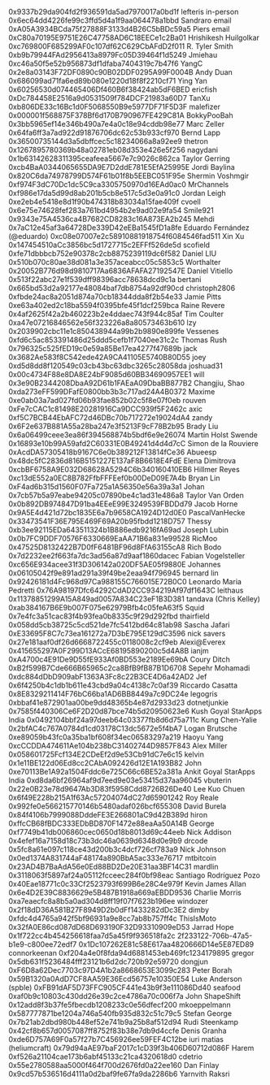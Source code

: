 0x9337b29da904fd2f936591da5ad7970017a0bd1f lefteris in-person
0x6ec64dd4226fe99c3ffd5d4a1f9aa064478a1bbd Sandraro email
0xA05A3934BCda75f27888F3133d4B26C5bBDc59a5 Piers email
0xC80a70195E9751E26C47758AD6C18EECe1c2Ba01 Hrishikesh Huilgolkar
0xc769800F685299AF0c107df62C629CbAFdD2f011 R. Tyler Smith
0xb9b79944FAd2956413a8979Fc05D39464f1d5249 Jmiehau
0xc46a50f5e52b956873df1dfaba7404319c7b47f6 YangC
0x2e8a03143F72DF0890c90B02DDF0295A99F0004B Andy Duan
0x686099ad71fa6ed89b080e1220d18f8f2210cf71 Ying Yan
0x60256530d074465406Df460B6f38424ab5dF6BED ericfish
0xDc784458E2516a9d0531509f784DCF21983a60D7 TanXu
0xb806DE33c16Bc1d0F5068550B9e5977DF71F5D3F malefizer
0x000001f568875F378Bf6d170B790967FE429C81A BokkyPooBah
0x3bb5965ef14e346b490a7e4a0c18e94cddb98e77 Marc Zeller
0x64fa6ff3a7ad922d91876706dc62c53b933cf970 Bernd Lapp
0x36500735144d3a5dbffcec5c18234066a8a92ee9 thetron
0x1267895780369b48a02781eb08d353e426e5f256 nagydani
0x1b63142628311395ceafeea5667e7c9026c862ca Taylor Gerring
0xcb4BaA0344065655DA9E7D2ddE781E5EfA25995E Jordi Baylina
0x820C6da74978799D574F61b01f8b5EEBC051F95e Shermin Voshmgir
0xf974F3dC70Dc1dc5C9ca3305750970d16EAd0ac0 MrChannels
0xf986e17da5d99d8ab201b5cb8e517c5d3e0a91c0 Jordan Leigh
0xe2eb4e5418e8d1f90b474318b83034a15fae409f cvoell
0x6e75e74628fef283a761bd4954b2e9ad02e9fa54 Smile921
0x9343e75A4536ca4B7682CD8283c16A873EA2b245 Mehdi
0x7aC12e45af3a64728De339D42eEBa1545fD1a8fe Eduardo Fernández (@eduardo)
0xc08e07007e2c58910881918754f6084546fad511 Xin Xu
0x147454510aCc3856bc5d1727715c2EFFf526de5d scofield
0xfe71dbbbcb752e90378c2cb8875239119dc6f582 Daniel LIU
0x510b070c80ae38d081a3e357aceabcc05c5853c5 Worthalter
0x20052B776d98d9810717Aa6836AFAFA27192547E Daniel Vitiello
0x513f22abc27e1f539dff98396acc78638dcd9c1a bertani
0x665bd53d2a92177e48084baf7db8754a92df90cd christoph2806
0xfbde24ac8a2051d874a70cb18344dda8f2b54e33 Jamie Pitts
0xe63a402ed2c18ba5594f0395bfe45f1dcf259bca Raine Revere
0x4af2625f42a2b460223b2e4ddaec743f944c85af Tim Coulter
0xa47e07216846562e56f323226a8a80573463b610 lzy
0x2039902cbc11e1c850438944a99b2b9890e899fe Vessenes
0xfd6c5ac853391486d25ddd5cefb1f7040ee31c2c Thomas Rush
0x796325c525fED19c0e59a85Be17ea4277f47689b jack
0x3682Ae583f8C542ede42A9CA41105E5740B80D55 joey
0xd5d8dd8f120549c03cb43bc63dbc3265c28058da joshuad31
0x00c4734F88e8DA8E24bF9085d60BB34690957EE1 will
0x3e90B2344208DbaA92D61b1FAEaA09DbaBB877B2 Changjiu, Shao
0xda273eFF599DFafE0800bb3b3c717ad24A4B0372 Maxime
0xe0ab03a7ad027fd06b93fae852b02c5f8e07f0eb rouven
0xFe7cCAC1c81498E20281916Ca9DCC939f5F2462c axic
0xf5C7BCB44EbAFC72d46DBc70b717272e19024dA4 zandy
0x6F2e637B881A55a28ba247e3f5213F9cF78B2b95 Brady Liu
0x6a06499ceee3ea86f394568874b5bdf6e9e26074 Martin Holst Swende
0x16893e10b99A59afd2C60331E0B49241d4d4d7cC Simon de la Rouviere
0xAcdDA57305418b9167C6e0b389212F13814fCe36 Abueesp
0x48dc5fC2836d816B5151227E137aF8B6618E4FdE Elena Dimitrova
0xcbBF6758A9E032D68628A5294C6b340160410EB6 Hillmer Reyes
0xc13dE552a0EC8B782FfbFFFEef0b00DeD09E7A4b Bryan Lin
0xF4ad6b315d1560F07Fa725a1A56350e56a39a3a1 Johan
0x7cb57b5a97eabe94205c07890be4c1ad31e486a8 Taylor Van Orden
0x0b892DB974847D91ba4EEeE99E3249539FBDDd79 Jacob Horne
0x9A5E4d421d72bc1835E6a7b9658CA1924D12d0E0 PascalVanHecke
0x33473541F36E795E469F69A20b95fbdd1218D757 Thessy
0xb3ee92115EDa643511324b1B886edb9216fA69ad Joseph Lubin
0x0b7FC9DDF70576F6330669EaAA71B6a831e99528 RicMoo
0x47525D8132422B7D0fF6481BF96d8FfA63155cA8 Rich Bodo
0x7d2232ee2f663fa7dc3ad56a87d9aaf1860dacec Fabian Vogelsteller
0xc656E934acee31f3D306142a020DF5AE05f9880E Johannes
0x06105042f9e891ad291a39f49be2eaa94f796945 bernard lin
0x92426181d4Fc968d97Ca988155C766015E72B0C0 Leonardo Maria Pedretti
0x76A98197Dfc64292CdAD2CC934219Af97df1643C leithaus
0x11378851299A15A849ad0057A834C23eF1B3D381 tandava (Chris Kelley)
0xab384167B6E9b007F075e62979Bfb4c05feA63f5 Squid 
0x7e4fc3a51cac83f4b93fea0b8335c9f29d292fbd thairfield
0x058dd5cb38725c5cd521de7fc5412bd64c81ab98 Sascha Jafari
0xE33695F8C7c73ea161272a7D3bE795E129dC3596 nick savers
0x27e181aaf0df26d6668722455c0118008c2cf9eb Alexi@Everex
0x415655297A0F299D13ACcE68195890200c5d4A8B ianjm
0xA4700c4E91De9D55fE933Af0BD553e2189Ee69bA Coury Ditch
0xB2f599B7Cde666B65965c2ca8BfB9fB87B1D6708 Sepehr Mohamadi
0xdc884dDbD909abF1363A3Fc8c22B3CE4D6a42AD2 Jef
0x6f4250b4c1db1b611e43cbd9a04c4138c7c0af39 Riccardo Casatta
0x8E8329211414F76bC66ba1AD6BB8449a7c9DC24e legogris
0xbbaf41e872901aa00be9dd48365b4e87d2933d23 dotnetjunkie
0x7585f440306Ce6F2D20d87bce74b5d20950623e6 Kush Goyal StarApps India
0x0492104bbf24a97deeb64c03377fb8d6d75a711c Kung Chen-Yalie
0x2bfAC4c767A0784d1cd03178C13dc5672e5f4bA7 Logan Brutsche
0xe89059b43fc0a35ba1bf608f34ec06583297a219 Haoyu Yang
0xcCCDDA474611Ae104b238bC31402744D9857F843 Alex Miller
0x058601725Fcf134E2CDeEf2d9e53Cb91dC7e6c15 kelvin
0x1e11BE122d06Ed8cc2CAbA092426d12E1A193B82 John
0xe70113Be1A92a1504Fddc6e725C66c6BE52a381a Ankit Goyal StarApps India
0xd8da6bf26964af9d7eed9e03e53415d37aa96045 vbuterin
0x22e0B23e78d9647Ab3D83f5958Cdd8726B26De40 Lee Kuo Chuen
0x6f49E228b215A1f63Ac57204074dC27d65901242 Roy Reale
0x992fe0e566215770146b5480adaf026bcf655308 David Burela
0x84f4106b7999088DddeFE3E266801aC9d42B389d hiron
0xffcCB68fBDC333EDbBD870F1472e88eaAa50A14B George
0xf7749b41db006860cec0650d18b8013d69c44eeb Nick Addison
0x4efef16a7158d18c73b3dc46a0639d6348d0e9b9 drcode
0x5fc8a61e097c118ce43d200b3c4dcf726cf783a9 Nick Johnson
0x0ed1374A831744aF48174a890BbA5ac333e76717 mtbitcoin
0x23AD4B7BaAdA56e0Ed88BD2De20E31aa3BF14C31 mardlin
0x3118063f5897af24a05112fcceec284f0bf98eac Santiago Rodríguez Pozo
0x40Eae18771c0c33Cf2523793f699B6e28C4e979f Kevin James Allan
0x6e4D2E39C8836629e5B487B1918a669aEBDD9536 Charlie Morris
0xa7eaecfc8a8b5a0ad304d8ff19f07f7623b196ee windozer
0x2f18dD36A581B27F8949D2b0dFf1433282dDc3E2 dimby
0xfdc4d4765a942f5bf96931a9e8cc7ab8b757ff4c ThisIsMoto
0x32fA0E86cd087dD68D693190F32D93310909eD53 Jarrad Hope
0x1f722cc4b454256618faa7d5a45f9f936518fa2c 2f233122-706b-47a5-b1e9-c800ee72edf7
0x1Dc107262E81c58E617aa4820666D14e5E87ED89 connorkeenan
0xf204a4e0f8fda94d6881453eb469fc1234179895 gregor
0x5db631f5236484fff23121b6d2dc720b92e59720 dongjun
0xF6D8a62Dec7703c97D4A1b2a8668653E3099c283 Peter Borah
0x59B1320a0AdD7CF8AA59E36Ecd56757e10350E54 Luke Anderson (spble)
0xFB91dAF5D73FFC905CF441e43b9f3e111086Dd40 seafood
0xaf0b9c10803c430dd26e39c2ce4786a70c006f7a John ShapeShift
0x12add8f3b37fe5fbecdb1208233c0e56dfecf200 mkoeppelmann
0x587777871be1204a746a540fb935d832c51c79c5 Stefan George
0x7b21ab2dbd980b448ef52e741b9a25b8af512d94 Rudi Steenkamp
0x42cf8b657d0057087ff8752f83b38e7db9d4ccfe Denis Granha
0xde6D757A69F0a57f27b7C456926ee59FEF4C12be iuri matias (heliumcraft)
0x79d94aAE97baF2017c1cD39f3b406D60712d086F Harem
0xf526a21104cae173b6abf45133c21ca4320618d0 cdetrio
0x55e2780588aa5000f464f700d2676fd0a22ee160 Dan Finlay
0x9cd57b536516d4111a0d2baf9fe67fa9da2286b6 Yarnvith Raksri
